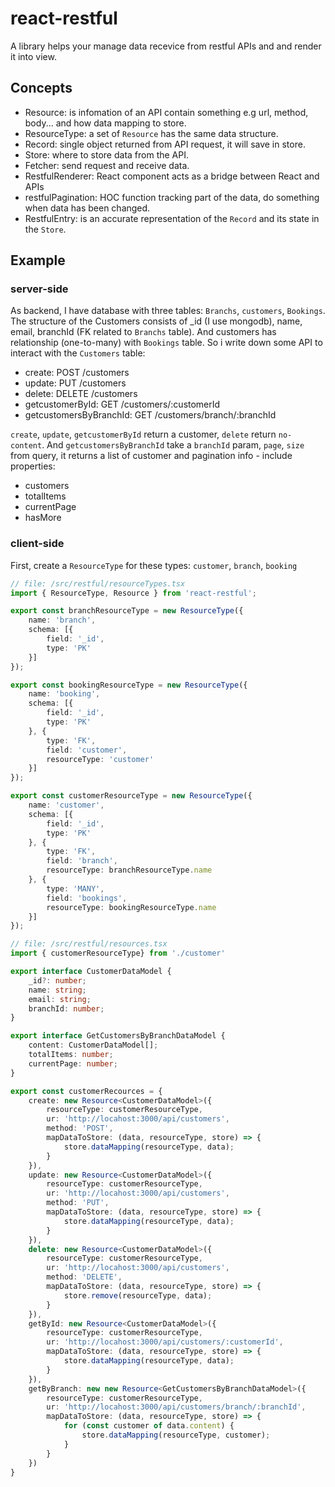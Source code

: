 # react-restful
A library helps your manage data recevice from restful APIs and and render it into view.

## Concepts
- Resource: is infomation of an API contain something e.g url, method, body... and how data mapping to store.
- ResourceType: a set of `Resource` has the same data structure.
- Record: single object returned from API request, it will save in store.
- Store: where to store data from the API.
- Fetcher: send request and receive data.
- RestfulRenderer: React component acts as a bridge between React and APIs
- restfulPagination: HOC function tracking part of the data, do something when data has been changed.
- RestfulEntry: is an accurate representation of the `Record` and its state in the `Store`.

## Example

### server-side
As backend, I have database with three tables: `Branchs`, `customers`, `Bookings`. The structure of the Customers consists of _id (I use mongodb), name, email, branchId (FK related to `Branchs` table). And customers has relationship (one-to-many) with `Bookings` table.
So i write down some API to interact with the `Customers` table:
- create: POST /customers
- update: PUT /customers
- delete: DELETE /customers
- getcustomerById: GET /customers/:customerId
- getcustomersByBranchId: GET /customers/branch/:branchId

`create`, `update`, `getcustomerById` return a customer, `delete` return `no-content`. And `getcustomersByBranchId` take a `branchId` param, `page`, `size` from query, it returns a list of customer and pagination info - include properties:
- customers
- totalItems
- currentPage
- hasMore

### client-side
First, create a `ResourceType` for these types: `customer`, `branch`, `booking`

````typescript
// file: /src/restful/resourceTypes.tsx
import { ResourceType, Resource } from 'react-restful';

export const branchResourceType = new ResourceType({
    name: 'branch',
    schema: [{
        field: '_id',
        type: 'PK'
    }]
});

export const bookingResourceType = new ResourceType({
    name: 'booking',
    schema: [{
        field: '_id',
        type: 'PK'
    }, {
        type: 'FK',
        field: 'customer',
        resourceType: 'customer'
    }]
});

export const customerResourceType = new ResourceType({
    name: 'customer',
    schema: [{
        field: '_id',
        type: 'PK'
    }, {
        type: 'FK',
        field: 'branch',
        resourceType: branchResourceType.name
    }, {
        type: 'MANY',
        field: 'bookings',
        resourceType: bookingResourceType.name
    }]
});
````

````typescript
// file: /src/restful/resources.tsx
import { customerResourceType} from './customer'

export interface CustomerDataModel {
    _id?: number;
    name: string;
    email: string;
    branchId: number;
}

export interface GetCustomersByBranchDataModel {
    content: CustomerDataModel[];
    totalItems: number;
    currentPage: number;
}

export const customerRecources = {
    create: new Resource<CustomerDataModel>({
        resourceType: customerResourceType,
        ur: 'http://locahost:3000/api/customers',
        method: 'POST',
        mapDataToStore: (data, resourceType, store) => {
            store.dataMapping(resourceType, data);
        }
    }),
    update: new Resource<CustomerDataModel>({
        resourceType: customerResourceType,
        ur: 'http://locahost:3000/api/customers',
        method: 'PUT',
        mapDataToStore: (data, resourceType, store) => {
            store.dataMapping(resourceType, data);
        }
    }),
    delete: new Resource<CustomerDataModel>({
        resourceType: customerResourceType,
        ur: 'http://locahost:3000/api/customers',
        method: 'DELETE',
        mapDataToStore: (data, resourceType, store) => {
            store.remove(resourceType, data);
        }
    }),
    getById: new Resource<CustomerDataModel>({
        resourceType: customerResourceType,
        ur: 'http://locahost:3000/api/customers/:customerId',
        mapDataToStore: (data, resourceType, store) => {
            store.dataMapping(resourceType, data);
        }
    }),
    getByBranch: new new Resource<GetCustomersByBranchDataModel>({
        resourceType: customerResourceType,
        ur: 'http://locahost:3000/api/customers/branch/:branchId',
        mapDataToStore: (data, resourceType, store) => {
            for (const customer of data.content) {
                store.dataMapping(resourceType, customer);
            }
        }
    })
}
````
